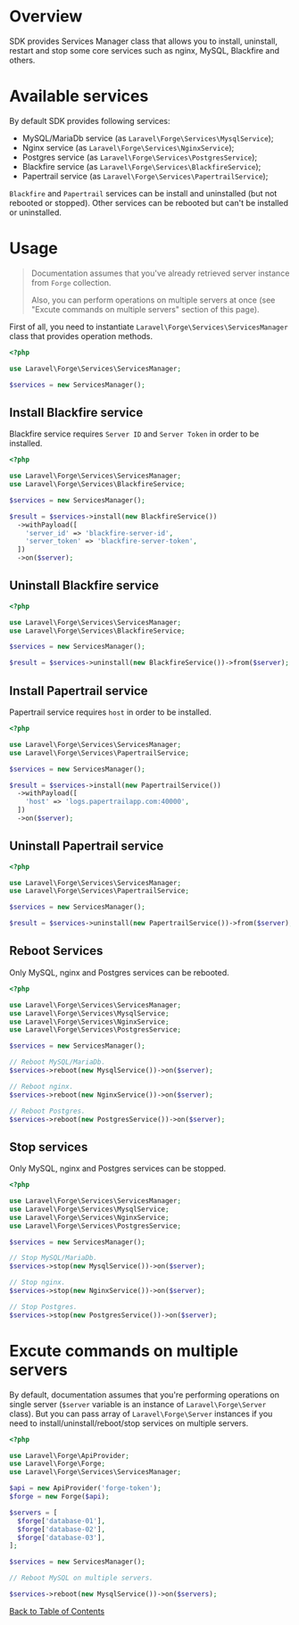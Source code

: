 # Overview

SDK provides Services Manager class that allows you to install, uninstall, restart and stop some core services such as
nginx, MySQL, Blackfire and others.

# Available services

By default SDK provides following services:

- MySQL/MariaDb service (as `Laravel\Forge\Services\MysqlService`);
- Nginx service (as `Laravel\Forge\Services\NginxService`);
- Postgres service (as `Laravel\Forge\Services\PostgresService`);
- Blackfire service (as `Laravel\Forge\Services\BlackfireService`);
- Papertrail service (as `Laravel\Forge\Services\PapertrailService`);

`Blackfire` and `Papertrail` services can be install and uninstalled (but not rebooted or stopped). Other services can be
rebooted but can't be installed or uninstalled.

# Usage

> Documentation assumes that you've already retrieved
> server instance from `Forge` collection.
> 
> Also, you can perform operations on multiple servers at once
> (see "Excute commands on multiple servers" section of this page).

First of all, you need to instantiate `Laravel\Forge\Services\ServicesManager` class that provides operation methods.

```php
<?php

use Laravel\Forge\Services\ServicesManager;

$services = new ServicesManager();
```

## Install Blackfire service

Blackfire service requires `Server ID` and `Server Token` in order to be installed.

```php
<?php

use Laravel\Forge\Services\ServicesManager;
use Laravel\Forge\Services\BlackfireService;

$services = new ServicesManager();

$result = $services->install(new BlackfireService())
  ->withPayload([
    'server_id' => 'blackfire-server-id',
    'server_token' => 'blackfire-server-token',
  ])
  ->on($server);
```

## Uninstall Blackfire service

```php
<?php

use Laravel\Forge\Services\ServicesManager;
use Laravel\Forge\Services\BlackfireService;

$services = new ServicesManager();

$result = $services->uninstall(new BlackfireService())->from($server);
```

## Install Papertrail service

Papertrail service requires `host` in order to be installed.

```php
<?php

use Laravel\Forge\Services\ServicesManager;
use Laravel\Forge\Services\PapertrailService;

$services = new ServicesManager();

$result = $services->install(new PapertrailService())
  ->withPayload([
    'host' => 'logs.papertrailapp.com:40000',
  ])
  ->on($server);
```

## Uninstall Papertrail service

```php
<?php

use Laravel\Forge\Services\ServicesManager;
use Laravel\Forge\Services\PapertrailService;

$services = new ServicesManager();

$result = $services->uninstall(new PapertrailService())->from($server);
```

## Reboot Services

Only MySQL, nginx and Postgres services can be rebooted.

```php
<?php

use Laravel\Forge\Services\ServicesManager;
use Laravel\Forge\Services\MysqlService;
use Laravel\Forge\Services\NginxService;
use Laravel\Forge\Services\PostgresService;

$services = new ServicesManager();

// Reboot MySQL/MariaDb.
$services->reboot(new MysqlService())->on($server);

// Reboot nginx.
$services->reboot(new NginxService())->on($server);

// Reboot Postgres.
$services->reboot(new PostgresService())->on($server);
```

## Stop services

Only MySQL, nginx and Postgres services can be stopped.

```php
<?php

use Laravel\Forge\Services\ServicesManager;
use Laravel\Forge\Services\MysqlService;
use Laravel\Forge\Services\NginxService;
use Laravel\Forge\Services\PostgresService;

$services = new ServicesManager();

// Stop MySQL/MariaDb.
$services->stop(new MysqlService())->on($server);

// Stop nginx.
$services->stop(new NginxService())->on($server);

// Stop Postgres.
$services->stop(new PostgresService())->on($server);
```

# Excute commands on multiple servers

By default, documentation assumes that you're performing operations on single server (`$server` variable is an
instance of `Laravel\Forge\Server` class). But you can pass array of `Laravel\Forge\Server` instances if you need to
install/uninstall/reboot/stop services on multiple servers.

```php
<?php

use Laravel\Forge\ApiProvider;
use Laravel\Forge\Forge;
use Laravel\Forge\Services\ServicesManager;

$api = new ApiProvider('forge-token');
$forge = new Forge($api);

$servers = [
  $forge['database-01'],
  $forge['database-02'],
  $forge['database-03'],
];

$services = new ServicesManager();

// Reboot MySQL on multiple servers.

$services->reboot(new MysqlService())->on($servers);
```

[Back to Table of Contents](./readme.md)
